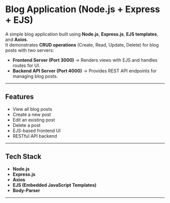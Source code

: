 # Blog Application (Node.js + Express + EJS)

A simple blog application built using **Node.js**, **Express.js**, **EJS templates**, and **Axios**.  
It demonstrates **CRUD operations** (Create, Read, Update, Delete) for blog posts with two servers:

- **Frontend Server (Port 3000)** → Renders views with EJS and handles routes for UI.
- **Backend API Server (Port 4000)** → Provides REST API endpoints for managing blog posts.

---

## Features
- View all blog posts
- Create a new post
- Edit an existing post
- Delete a post
- EJS-based frontend UI
- RESTful API backend

---

## Tech Stack
- **Node.js**
- **Express.js**
- **Axios**
- **EJS (Embedded JavaScript Templates)**
- **Body-Parser**

---


